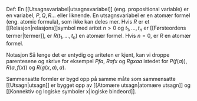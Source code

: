 Def:
En [[Utsagnsvariabel|utsagnsvariabel]] (eng. propositional variable) er en variabel, $P,Q,R\ldots$ eller liknende. En utsagnsvariabel er en atomær formel (eng. atomic formula), som ikke kan deles mer.
Hvis $R$ er et [[Relasjon|relasjons]]symbol med aritet $n>0$ og $t_1,\ldots,t_n$ er [[Førsteordens termer|termer]], er $R(t_1,\ldots,t_n)$ en atomær formel. Hvis $n=0$, er $R$ en atomær formel.

Notasjon
Så lenge det er entydig og ariteten er kjent, kan vi droppe parentesene og skrive for eksempel $Pfa$, $Rafx$ og $Rgxaa$ istedet for $P(f(a))$, $R(a,f(x))$ og $R(g(x,a),a)$.

Sammensatte formler er bygd opp på samme måte som sammensatte [[Utsagn|utsagn]] er bygget opp av [[Atomære utsagn|atomære utsagn]] og [[Konnektiv og logiske symboler x|logiske bindeord]]. 